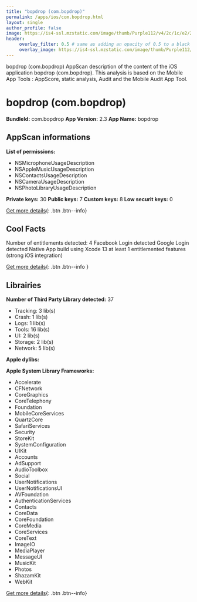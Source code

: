 ```yaml
---
title: "bopdrop (com.bopdrop)"
permalink: /apps/ios/com.bopdrop.html
layout: single
author_profile: false
image: https://is4-ssl.mzstatic.com/image/thumb/Purple112/v4/2c/1c/e2/2c1ce2d1-164c-80e6-47fa-9f2fcae3c990/AppIcon-0-1x_U007emarketing-0-7-0-85-220.png/512x512bb.jpg
header: 
     overlay_filter: 0.5 # same as adding an opacity of 0.5 to a black background
     overlay_image: https://is4-ssl.mzstatic.com/image/thumb/Purple112/v4/2c/1c/e2/2c1ce2d1-164c-80e6-47fa-9f2fcae3c990/AppIcon-0-1x_U007emarketing-0-7-0-85-220.png/512x512bb.jpg
---
```

bopdrop (com.bopdrop) AppScan description of the content of the iOS application bopdrop (com.bopdrop). This analysis is based on the Mobile App Tools : AppScore, static analysis, Audit and the Mobile Audit App Tool.

# bopdrop (com.bopdrop)

**BundleId:** com.bopdrop
**App Version:** 2.3
**App Name:** bopdrop


## AppScan informations 

**List of permissions:** 
- NSMicrophoneUsageDescription
- NSAppleMusicUsageDescription
- NSContactsUsageDescription
- NSCameraUsageDescription
- NSPhotoLibraryUsageDescription
  
  
**Private keys:** 30
**Public keys:** 7
**Custom keys:** 8
**Low securit keys:** 0
  
[Get more details](/pricing.html){: .btn .btn--info}

## Cool Facts

Number of entitlements detected: 4
Facebook Login detected
Google Login detected
Native App
build using Xcode 13
at least 1 entitlemented features (strong iOS integration)
  
[Get more details](/pricing.html){: .btn .btn--info }

## Librairies 
**Number of Third Party Library detected:** 37
- Tracking: 3 lib(s)
- Crash: 1 lib(s)
- Logs: 1 lib(s)
- Tools: 16 lib(s)
- UI: 2 lib(s)
- Storage: 2 lib(s)
- Network: 5 lib(s)


**Apple dylibs:**


**Apple System Library Frameworks:**
- Accelerate
- CFNetwork
- CoreGraphics
- CoreTelephony
- Foundation
- MobileCoreServices
- QuartzCore
- SafariServices
- Security
- StoreKit
- SystemConfiguration
- UIKit
- Accounts
- AdSupport
- AudioToolbox
- Social
- UserNotifications
- UserNotificationsUI
- AVFoundation
- AuthenticationServices
- Contacts
- CoreData
- CoreFoundation
- CoreMedia
- CoreServices
- CoreText
- ImageIO
- MediaPlayer
- MessageUI
- MusicKit
- Photos
- ShazamKit
- WebKit


  
[Get more details](/pricing.html){: .btn .btn--info}

